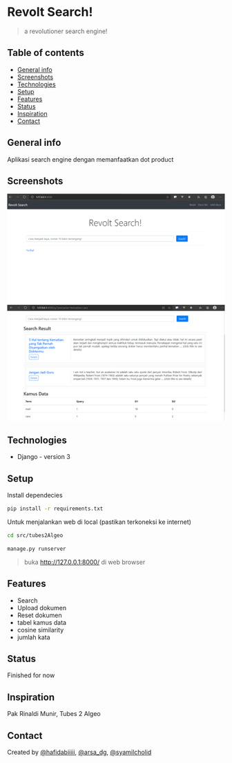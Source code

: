 # Revolt Search!
> a revolutioner search engine!

## Table of contents
* [General info](#general-info)
* [Screenshots](#screenshots)
* [Technologies](#technologies)
* [Setup](#setup)
* [Features](#features)
* [Status](#status)
* [Inspiration](#inspiration)
* [Contact](#contact)

## General info
Aplikasi search engine dengan memanfaatkan dot product

## Screenshots
![Example screenshot](./src/tubes2Algeo/static/img/home.png)
![Example screenshot2](./src/tubes2Algeo/static/img/hasil-search.png)

## Technologies
* Django - version 3

## Setup
Install dependecies
```bash
pip install -r requirements.txt
```

Untuk menjalankan web di local (pastikan terkoneksi ke internet)
``` bash
cd src/tubes2Algeo
```
``` bash
manage.py runserver
```
> buka http://127.0.0.1:8000/ di web browser

## Features
* Search
* Upload dokumen
* Reset dokumen
* tabel kamus data
* cosine similarity
* jumlah kata

## Status
Finished for now

## Inspiration
Pak Rinaldi Munir, Tubes 2 Algeo

## Contact
Created by [@hafidabiiiii](https://www.instagram.com/hafidabiiiii/), [@arsa_dg](https://www.instagram.com/arsa_dg/), [@syamilcholid](https://www.instagram.com/syamilcholid/)
